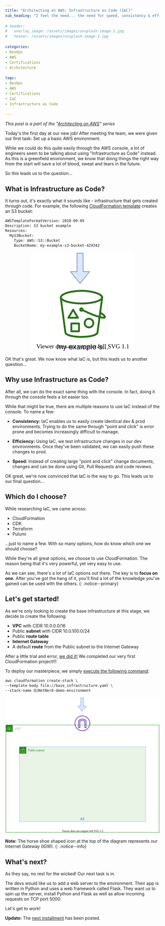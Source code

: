 ```yaml
---
title: "Architecting on AWS: Infrastructure as Code (IAC)"
sub_heading: "I feel the need... the need for speed, consistency & efficiency!"

# header:
#   overlay_image: /assets/images/unsplash-image-1.jpg
#   teaser: /assets/images/unsplash-image-1.jpg

categories:
- DevOps
- AWS
- Certifications
- Architecture

tags:
- DevOps
- AWS
- Certifications
- IaC
- Infrastructure as Code

---
```


_This post is a part of the "[Architecting on AWS](/2020/10/17/architecting-on-aws/)" series_

Today's the first day at our new job! After meeting the team, we were given our first task: Set up a basic AWS environment.

While we could do this quite easily through the AWS console, a lot of engineers seem to be talking about using "Infrastructure as Code" instead. As this is a greenfield environment, we know that doing things the right way from the start will save a lot of blood, sweat and tears in the future.

So this leads us to the question...

## What is Infrastructure as Code?

It turns out, it's exactly what it sounds like - infrastructure that gets created through code. For example, the following [CloudFormation template](https://aws.amazon.com/cloudformation/getting-started/) creates an S3 bucket:

```
AWSTemplateFormatVersion: 2010-09-09
Description: S3 bucket example
Resources:
  MyS3Bucket:
    Type: AWS::S3::Bucket
    BucketName: my-example-s3-bucket-429342
```

<p align="center"><img src="/assets/2020/10/s3_bucket.svg" /></p>

OK that's great. We now know what IaC is, but this leads us to another question...   

## Why use Infrastructure as Code?

After all, we can do the exact same thing with the console. In fact, doing it through the console feels a lot easier too.

While that might be true, there are multiple reasons to use IaC instead of the console. To name a few:

* **Consistency:** IaC enables us to easily create identical dev & prod environments. Trying to do the same through "point and click" is error prone and becomes increasingly difficult to manage. 

* **Efficiency:** Using IaC, we test infrastructure changes in our dev environments. Once they've been validated, we can easily push these changes to prod.

* **Speed:** Instead of creating large "point and click" change documents, changes and can be done using Git, Pull Requests and code reviews.

OK great, we're now convinced that IaC is the way to go. This leads us to our final question...

## Which do I choose?

While researching IaC, we came across:
 
* CloudFormation
* CDK
* Terraform
* Pulumi 

...just to name a few. With so many options, how do know which one we should choose? 

While they're all great options, we choose to use CloudFormation. The reason being that it's very powerful, yet very easy to use.

As we can see, there's a lot of IaC options out there. The key is to **focus on one.** After you've got the hang of it, you'll find a lot of the knowledge you've gained can be used with the others. 
{: .notice--primary} 

## Let's get started!

As we're only looking to create the base infrastructure at this stage, we decide to create the following:

* **VPC** with CIDR 10.0.0.0/16
* Public **subnet** with CIDR 10.0.100.0/24
* Public **route table**
* **Internet Gateway**
* A default **route** from the Public subnet to the Internet Gateway

After a little trial and error, [we did it!](https://github.com/OzNetNerd/Architecting-on-AWS/blob/main/Base_Infrastructure/base_infrastructure.yaml) We completed our very first CloudFormation project!!!

To deploy our masterpiece, we simply [execute the following command](https://github.com/OzNetNerd/Architecting-on-AWS/tree/main/Base_Infrastructure):

```
aws cloudformation create-stack \
--template-body file://base_infrastructure.yaml \
--stack-name OzNetNerd-demo-environment
```

<p align="center"><img src="/assets/2020/10/base_infrastructure_diagram.svg" /></p>

__Note:__ The horse shoe shaped icon at the top of the diagram represents our Internet Gateway (IGW).
{: .notice--info}


## What's next?

As they say, no rest for the wicked! Our next task is in. 

The devs would like us to add a web server to the environment. Their app is written in Python and uses a web framework called Flask. They want us to spin up the server, install Python and Flask as well as allow incoming requests on TCP port 5000.

Let's get to work!

**Update:** The [next installment](/2020/10/21/architecting-on-aws-ec2/) has been posted.
